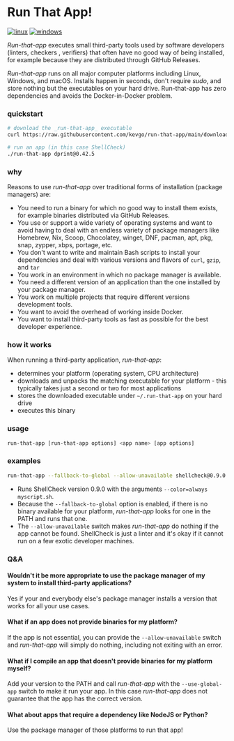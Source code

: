 # Run That App!

[![linux](https://github.com/kevgo/run-that-app/actions/workflows/ci_linux.yml/badge.svg)](https://github.com/kevgo/run-that-app/actions/workflows/ci_linux.yml)
[![windows](https://github.com/kevgo/run-that-app/actions/workflows/ci_windows.yml/badge.svg)](https://github.com/kevgo/run-that-app/actions/workflows/ci_windows.yml)

_Run-that-app_ executes small third-party tools used by software developers
(linters, checkers , verifiers) that often have no good way of being installed,
for example because they are distributed through GitHub Releases.

_Run-that-app_ runs on all major computer platforms including Linux, Windows,
and macOS. Installs happen in seconds, don't require _sudo_, and store nothing
but the executables on your hard drive. Run-that-app has zero dependencies and
avoids the Docker-in-Docker problem.

### quickstart

```bash
# download the _run-that-app_ executable
curl https://raw.githubusercontent.com/kevgo/run-that-app/main/download.sh | sh

# run an app (in this case ShellCheck)
./run-that-app dprint@0.42.5
```

### why

Reasons to use _run-that-app_ over traditional forms of installation (package
managers) are:

- You need to run a binary for which no good way to install them exists, for
  example binaries distributed via GitHub Releases.
- You use or support a wide variety of operating systems and want to avoid
  having to deal with an endless variety of package managers like Homebrew, Nix,
  Scoop, Chocolatey, winget, DNF, pacman, apt, pkg, snap, zypper, xbps, portage,
  etc.
- You don't want to write and maintain Bash scripts to install your dependencies
  and deal with various versions and flavors of `curl`, `gzip`, and `tar`
- You work in an environment in which no package manager is available.
- You need a different version of an application than the one installed by your
  package manager.
- You work on multiple projects that require different versions development
  tools.
- You want to avoid the overhead of working inside Docker.
- You want to install third-party tools as fast as possible for the best
  developer experience.

### how it works

When running a third-party application, _run-that-app_:

- determines your platform (operating system, CPU architecture)
- downloads and unpacks the matching executable for your platform - this
  typically takes just a second or two for most applications
- stores the downloaded executable under `~/.run-that-app` on your hard drive
- executes this binary

### usage

```bash
run-that-app [run-that-app options] <app name> [app options]
```

### examples

```bash
run-that-app --fallback-to-global --allow-unavailable shellcheck@0.9.0 --color=always myscript.sh
```

- Runs ShellCheck version 0.9.0 with the arguments `--color=always myscript.sh`.
- Because the `--fallback-to-global` option is enabled, if there is no binary
  available for your platform, _run-that-app_ looks for one in the PATH and runs
  that one.
- The `--allow-unavailable` switch makes _run-that-app_ do nothing if the app
  cannot be found. ShellCheck is just a linter and it's okay if it cannot run on
  a few exotic developer machines.

### Q&A

#### Wouldn't it be more appropriate to use the package manager of my system to install third-party applications?

Yes if your and everybody else's package manager installs a version that works
for all your use cases.

#### What if an app does not provide binaries for my platform?

If the app is not essential, you can provide the `--allow-unavailable` switch
and _run-that-app_ will simply do nothing, including not exiting with an error.

#### What if I compile an app that doesn't provide binaries for my platform myself?

Add your version to the PATH and call _run-that-app_ with the `--use-global-app`
switch to make it run your app. In this case _run-that-app_ does not guarantee
that the app has the correct version.

#### What about apps that require a dependency like NodeJS or Python?

Use the package manager of those platforms to run that app!
